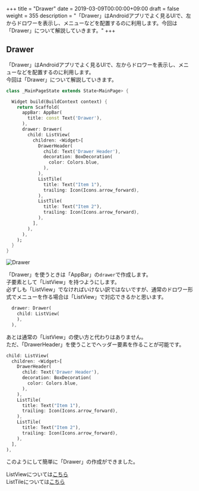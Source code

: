 +++
title = "Drawer"
date = 2019-03-09T00:00:00+09:00
draft = false
weight = 355
description = "「Drawer」はAndroidアプリでよく見るUIで、左からドロワーを表示し、メニューなどを配置するのに利用します。今回は「Drawer」について解説していきます。"
+++

## Drawer

「Drawer」はAndroidアプリでよく見るUIで、左からドロワーを表示し、メニューなどを配置するのに利用します。   
今回は「Drawer」について解説していきます。

```dart
class _MainPageState extends State<MainPage> {

  Widget build(BuildContext context) {
    return Scaffold(
      appBar: AppBar(
        title: const Text('Drawer'),
      ),
      drawer: Drawer(
        child: ListView(
          children: <Widget>[
            DrawerHeader(
              child: Text('Drawer Header'),
              decoration: BoxDecoration(
                color: Colors.blue,
              ),
            ),
            ListTile(
              title: Text("Item 1"),
              trailing: Icon(Icons.arrow_forward),
            ),
            ListTile(
              title: Text("Item 2"),
              trailing: Icon(Icons.arrow_forward),
            ),
          ],
        ),
      ),
    );
  }
}
```

<img src="/images/basic/navigation/05/drawer_01.gif" style="min-width:300px;max-width:600px;" alt="Drawer"/>

「Drawer」を使うときは「AppBar」の``drawer``で作成します。  
子要素として「ListView」を持つようにします。  
必ずしも「ListView」でなければいけない訳ではないですが、通常のドロワー形式でメニューを作る場合は「ListView」で対応できるかと思います。

```dart
  drawer: Drawer(
    child: ListView(
    ),
  ),
```

あとは通常の「ListView」の使い方と代わりはありません。  
ただ、「DrawerHeader」を使うことでヘッダー要素を作ることが可能です。

```dart
child: ListView(
  children: <Widget>[
    DrawerHeader(
      child: Text('Drawer Header'),
      decoration: BoxDecoration(
        color: Colors.blue,
      ),
    ),
    ListTile(
      title: Text("Item 1"),
      trailing: Icon(Icons.arrow_forward),
    ),
    ListTile(
      title: Text("Item 2"),
      trailing: Icon(Icons.arrow_forward),
    ),
  ],
),
```

このようにして簡単に「Drawer」の作成ができました。

ListViewについては[こちら](/basic/layout/listview/#list_view)   
ListTileについては[こちら](/basic/layout/listview/#list_tile)
